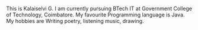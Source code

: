 This is Kalaiselvi G.
I am currently pursuing BTech IT at Government College of Technology, Coimbatore.
My favourite Programming language is Java.
My hobbies are Writing poetry, listening music, drawing.